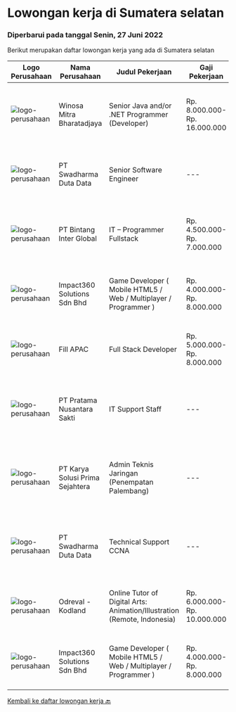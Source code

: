 
  # Lowongan kerja di Sumatera selatan

  ### Diperbarui pada tanggal Senin, 27 Juni 2022

  Berikut merupakan daftar lowongan kerja yang ada di Sumatera selatan

  |Logo Perusahaan | Nama Perusahaan | Judul Pekerjaan | Gaji Pekerjaan | Lokasi | Deskripsi | Tanggal diunggah | Pranala |
  | -------------- | --------------- | --------------- | --------- | --------- | -------------- | ------- | ----------- |
  |![logo-perusahaan](https://image-service-cdn.seek.com.au/cd823704551af28e73a2059691a6e200c86b8a5f/ee4dce1061f3f616224767ad58cb2fc751b8d2dc)|Winosa Mitra Bharatadjaya|Senior Java and/or .NET Programmer (Developer)|Rp. 8.000.000-Rp. 16.000.000|Banten|Winosa Mitra is a young and fast growing Business consultancy and software development company. We are expanding and are looking for an ambitious Java...|Minggu, 26 Juni 2022|https://www.jobstreet.co.id/id/job/senior-java-and-or-.net-programmer-developer-3923461?token=0~4fb5c0a8-d038-44b8-aa20-624f19cf2778&sectionRank=1&jobId=jobstreet-id-job-3923461|
|![logo-perusahaan](https://image-service-cdn.seek.com.au/e55e3708620a7ff5e7da329d1725ee01ed113417/ee4dce1061f3f616224767ad58cb2fc751b8d2dc)|PT Swadharma Duta Data|Senior Software Engineer|---|Jakarta Raya|1.    Minimal 2 Tahun pengalaman sebagai programmer2.    Memahami konsep pengembangan aplikasi3.    Memahami konsep Microservices...|Jumat, 24 Juni 2022|https://www.jobstreet.co.id/id/job/senior-software-engineer-3932205?token=0~4fb5c0a8-d038-44b8-aa20-624f19cf2778&sectionRank=2&jobId=jobstreet-id-job-3932205|
|![logo-perusahaan](https://image-service-cdn.seek.com.au/0e687ea4cdb1934d7c1f65dfc50795467d17ad96/ee4dce1061f3f616224767ad58cb2fc751b8d2dc)|PT Bintang Inter Global|IT – Programmer Fullstack|Rp. 4.500.000-Rp. 7.000.000|Sumatera Selatan|Open Recruitment for our Group Company / Sister Company Programmer Fullstack | Full time Position (2 Orang) (Senior &amp; Junior) Palembang Area...|Jumat, 17 Juni 2022|https://www.jobstreet.co.id/id/job/it-programmer-fullstack-3904093?token=0~4fb5c0a8-d038-44b8-aa20-624f19cf2778&sectionRank=3&jobId=jobstreet-id-job-3904093|
|![logo-perusahaan](https://image-service-cdn.seek.com.au/06b729438205195a03d4bcec08ce1ddd5d9c1576/ee4dce1061f3f616224767ad58cb2fc751b8d2dc)|Impact360 Solutions Sdn Bhd|Game Developer ( Mobile HTML5 / Web / Multiplayer / Programmer )|Rp. 4.000.000-Rp. 8.000.000|Aceh|We are hiring remote HTML5 game developers from all parts of Indonesia. If you have real experience building HTML5 games or applications, you're...|Rabu, 22 Juni 2022|https://www.jobstreet.co.id/id/job/game-developer-mobile-html5-web-multiplayer-programmer-5000157/origin/my?token=0~4fb5c0a8-d038-44b8-aa20-624f19cf2778&sectionRank=4&jobId=jobstreet-my-job-5000157|
|![logo-perusahaan](https://image-service-cdn.seek.com.au/c629647e41bf2ff3464b59fe02b2b076721a5b94/ee4dce1061f3f616224767ad58cb2fc751b8d2dc)|Fill APAC|Full Stack Developer|Rp. 5.000.000-Rp. 8.000.000|Jakarta Raya|In this role, you will be part of a team to design, develop web/mobile application.Benefits : International networking (experience working with...|Kamis, 16 Juni 2022|https://www.jobstreet.co.id/id/job/full-stack-developer-9628115/origin/sg?token=0~4fb5c0a8-d038-44b8-aa20-624f19cf2778&sectionRank=5&jobId=jobstreet-sg-job-9628115|
|![logo-perusahaan](https://image-service-cdn.seek.com.au/2b111063be00f29158ba42e66893495fe76c7b1f/ee4dce1061f3f616224767ad58cb2fc751b8d2dc)|PT Pratama Nusantara Sakti|IT Support Staff|---|Sumatera Selatan|Pendidikan SMK/D3 jurusan ilmu Komputer Berpengalaman sebagai IT Support minimal 1 tahun Mampu melakukan troubleshooting &amp; helpdeks Memahami...|Jumat, 10 Juni 2022|https://www.jobstreet.co.id/id/job/it-support-staff-3914779?token=0~4fb5c0a8-d038-44b8-aa20-624f19cf2778&sectionRank=6&jobId=jobstreet-id-job-3914779|
|![logo-perusahaan](https://image-service-cdn.seek.com.au/bb0f2c313297f2db3d497466b95d7da85644edc0/ee4dce1061f3f616224767ad58cb2fc751b8d2dc)|PT Karya Solusi Prima Sejahtera|Admin Teknis Jaringan (Penempatan Palembang)|---|Palembang|KUALIFIKASI: Lulusan D3/S1 Teknik Telekomunikasi/Teknik Informatika/Sistem Informasi Mampu mengoperasikan Ms Excel, Word, PowerPoint  Menguasi...|Kamis, 09 Juni 2022|https://www.jobstreet.co.id/id/job/admin-teknis-jaringan-penempatan-palembang-3914351?token=0~4fb5c0a8-d038-44b8-aa20-624f19cf2778&sectionRank=7&jobId=jobstreet-id-job-3914351|
|![logo-perusahaan](https://image-service-cdn.seek.com.au/d44e24ea8df7f01da15345a414795777e59f4e7a/ee4dce1061f3f616224767ad58cb2fc751b8d2dc)|PT Swadharma Duta Data|Technical Support CCNA|---|Jakarta Raya|Kualifikasi : D3- S1 bidang Teknik Informatika, Ilmu Komputer Usia 20 - 30 tahun Pengalaman di bidang IT Network 1 - 2 Tahun Menguasai bidang IT...|Senin, 06 Juni 2022|https://www.jobstreet.co.id/id/job/technical-support-ccna-3907675?token=0~4fb5c0a8-d038-44b8-aa20-624f19cf2778&sectionRank=8&jobId=jobstreet-id-job-3907675|
|![logo-perusahaan](https://image-service-cdn.seek.com.au/4f8967a481e79165e4bd3645db3156706ef190b8/ee4dce1061f3f616224767ad58cb2fc751b8d2dc)|Odreval - Kodland|Online Tutor of Digital Arts: Animation/Illustration (Remote, Indonesia)|Rp. 6.000.000-Rp. 10.000.000|Jakarta Raya|Silakan lengkapi Google form ini sebelum mendaftar untuk memberi kami informasi lebih lanjut tentang diri Anda (pastikan nama Anda tertulis persis...|Senin, 06 Juni 2022|https://www.jobstreet.co.id/id/job/online-tutor-of-digital-arts%3A-animation-illustration-remote-indonesia-4976810/origin/my?token=0~4fb5c0a8-d038-44b8-aa20-624f19cf2778&sectionRank=9&jobId=jobstreet-my-job-4976810|
|![logo-perusahaan](https://image-service-cdn.seek.com.au/f3e505b4d9da682a6f4f311bd59ccfe97c6d80cd/ee4dce1061f3f616224767ad58cb2fc751b8d2dc)|Impact360 Solutions Sdn Bhd|Game Developer ( Mobile HTML5 / Web / Multiplayer / Programmer )|Rp. 4.000.000-Rp. 8.000.000|Aceh|We are hiring remote HTML5 game developers from all parts of Indonesia. If you have real experience building HTML5 games or applications, you're...|Kamis, 02 Juni 2022|https://www.jobstreet.co.id/id/job/game-developer-mobile-html5-web-multiplayer-programmer-4973495/origin/my?token=0~4fb5c0a8-d038-44b8-aa20-624f19cf2778&sectionRank=10&jobId=jobstreet-my-job-4973495|


  [Kembali ke daftar lowongan kerja 🔙](../README.md#daftar-lowongan-kerja)
  